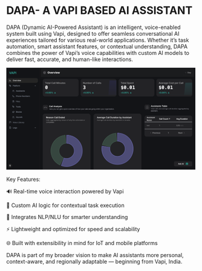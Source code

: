 # DAPA- A VAPI BASED AI ASSISTANT
DAPA (Dynamic AI-Powered Assistant) is an intelligent, voice-enabled system built using Vapi, designed to offer seamless conversational AI experiences tailored for various real-world applications. Whether it’s task automation, smart assistant features, or contextual understanding, DAPA combines the power of Vapi’s voice capabilities with custom AI models to deliver fast, accurate, and human-like interactions.

<img src="./img/img2.png" alt="DAPA AI Demo" width="500">

Key Features:

🔊 Real-time voice interaction powered by Vapi

🤖 Custom AI logic for contextual task execution

🧠 Integrates NLP/NLU for smarter understanding

⚡ Lightweight and optimized for speed and scalability

🌐 Built with extensibility in mind for IoT and mobile platforms

DAPA is part of my broader vision to make AI assistants more personal, context-aware, and regionally adaptable — beginning from Vapi, India.
